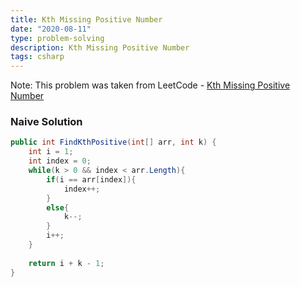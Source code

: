 ```yaml
---
title: Kth Missing Positive Number
date: "2020-08-11"
type: problem-solving
description: Kth Missing Positive Number
tags: csharp
---
```


Note: This problem was taken from LeetCode - [Kth Missing Positive Number](https://leetcode.com/problems/kth-missing-positive-number/)

### Naive Solution

```csharp
public int FindKthPositive(int[] arr, int k) {
	int i = 1;
	int index = 0;
	while(k > 0 && index < arr.Length){
		if(i == arr[index]){
			index++;
		}
		else{
			k--;
		}
		i++;
	}
	
	return i + k - 1;
}
```

